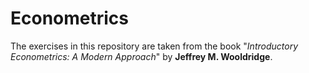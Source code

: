 # Econometrics

The exercises in this repository are taken from the book "*Introductory Econometrics: A Modern Approach*" by **Jeffrey M. Wooldridge**.
